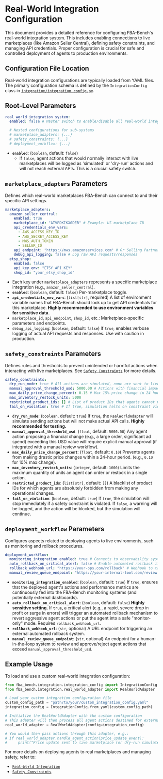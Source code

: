 # Real-World Integration Configuration

This document provides a detailed reference for configuring FBA-Bench's real-world integration system. This includes enabling connections to live marketplaces (like Amazon Seller Central), defining safety constraints, and managing API credentials. Proper configuration is crucial for safe and controlled deployment of agents to production environments.

## Configuration File Location

Real-world integration configurations are typically loaded from YAML files. The primary configuration schema is defined by the `IntegrationConfig` class in [`integration/integration_config.py`](integration/integration_config.py).

## Root-Level Parameters

```yaml
real_world_integration_system:
  enabled: false # Master switch to enable/disable all real-world integration features

  # Nested configurations for sub-systems
  # marketplace_adapters: {...}
  # safety_constraints: {...}
  # deployment_workflow: {...}
```

-   **`enabled`**: (`boolean`, default: `false`)
    -   If `false`, agent actions that would normally interact with live marketplaces will be logged as 'simulated' or 'dry-run' actions and will not reach external APIs. This is a crucial safety switch.

## `marketplace_adapters` Parameters

Defines which real-world marketplaces FBA-Bench can connect to and their specific API settings.

```yaml
marketplace_adapters:
  amazon_seller_central:
    enabled: true
    marketplace_id: "ATVPDKIKX0DER" # Example: US marketplace ID
    api_credentials_env_vars:
      - AWS_ACCESS_KEY_ID
      - AWS_SECRET_ACCESS_KEY
      - MWS_AUTH_TOKEN
      - SELLER_ID
    api_endpoint: "https://mws.amazonservices.com" # Or Selling Partner API endpoint
    debug_api_logging: false # Log raw API requests/responses
  etsy_shop:
    enabled: false
    api_key_env: "ETSY_API_KEY"
    shop_id: "your_etsy_shop_id"
```

-   Each key under `marketplace_adapters` represents a specific marketplace integration (e.g., `amazon_seller_central`).
-   **`enabled`**: (`boolean`, default: `false`) Per-marketplace toggle.
-   **`api_credentials_env_vars`**: (`list[str]`, required) A list of environment variable names that FBA-Bench should look up to get API credentials for this marketplace. **Highly recommended to use environment variables for sensitive data.**
-   `marketplace_id`, `api_endpoint`, `shop_id`, etc.: Marketplace-specific parameters and endpoints.
-   `debug_api_logging`: (`boolean`, default: `false`) If `true`, enables verbose logging of actual API requests and responses. Use with caution in production.


## `safety_constraints` Parameters

Defines rules and thresholds to prevent unintended or harmful actions when interacting with live marketplaces. See [`Safety Constraints`](../integration/safety-constraints.md) for more details.

```yaml
safety_constraints:
  dry_run_mode: true # All actions are simulated, none are sent to live APIs
  manual_approval_threshold_usd: 5000.00 # Actions with financial impact > this need explicit approval
  max_daily_price_change_percent: 0.15 # Max 15% price change in 24 hours
  max_inventory_restock_units: 5000
  restricted_product_ids: [] # List of product IDs that agents cannot modify pricing or inventory for
  fail_on_violation: true # If true, simulation halts on constraint violation; else, logs warning
```

-   **`dry_run_mode`**: (`boolean`, default: `true`) If `true`, the `RealWorldAdapter` will simulate sending actions but will not make actual API calls. **Highly recommended for testing.**
-   **`manual_approval_threshold_usd`**: (`float`, default: `5000.00`) Any agent action proposing a financial change (e.g., a large order, significant ad spend) exceeding this USD value will require explicit manual approval (if integrated with a manual review workflow).
-   **`max_daily_price_change_percent`**: (`float`, default: `0.10`) Prevents agents from making drastic price changes within a 24-hour period. (e.g., `0.10` for 10% max change).
-   **`max_inventory_restock_units`**: (`integer`, default: `1000`) Limits the maximum quantity of units an agent can order or restock in a single action.
-   **`restricted_product_ids`**: (`list[str]`, default: `[]`) A blacklist of product IDs for which agents are absolutely forbidden from making any operational changes.
-   **`fail_on_violation`**: (`boolean`, default: `true`) If `true`, the simulation will stop immediately if a safety constraint is violated. If `false`, a warning will be logged, and the action will be blocked, but the simulation will continue.

## `deployment_workflow` Parameters

Configures aspects related to deploying agents to live environments, such as monitoring and rollback procedures.

```yaml
deployment_workflow:
  monitoring_integration_enabled: true # Connects to observability system for live agent monitoring
  auto_rollback_on_critical_alert: false # Enable automated rollback if critical alert (e.g., significant profit drop) occurs
  rollback_webhook_url: "https://your-ops.com/rollback" # Webhook to trigger rollback system
  manual_review_queue_endpoint: "https://your-internal-tool.com/review-queue" # Endpoint for manual approval queue
```

-   **`monitoring_integration_enabled`**: (`boolean`, default: `true`) If `true`, ensures that the deployed agent's actions and performance metrics are continuously fed into the FBA-Bench monitoring systems (and potentially external dashboards).
-   **`auto_rollback_on_critical_alert`**: (`boolean`, default: `false`) **Highly sensitive setting.** If `true`, a critical alert (e.g., a rapid, severe drop in profit or surge in errors) will trigger an automated rollback mechanism to revert aggressive agent actions or put the agent into a safe "monitor-only" mode. Requires `rollback_webhook_url`.
-   **`rollback_webhook_url`**: (`str`, optional) A URL endpoint for triggering an external automated rollback system.
-   **`manual_review_queue_endpoint`**: (`str`, optional) An endpoint for a human-in-the-loop system to review and approve/reject agent actions that exceed `manual_approval_threshold_usd`.

## Example Usage

To load and use a custom real-world integration configuration:

```python
from fba_bench.integration.integration_config import IntegrationConfig
from fba_bench.integration.real_world_adapter import RealWorldAdapter

# Load your custom integration configuration file
custom_config_path = "path/to/your/custom_integration_config.yaml"
integration_config = IntegrationConfig.from_yaml(custom_config_path)

# Initialize the RealWorldAdapter with the custom configuration
# This adapter will then process all agent actions destined for external APIs.
real_world_adapter = RealWorldAdapter(config=integration_config)

# You would then pass actions through this adapter, e.g.:
# if real_world_adapter.handle_agent_action(price_update_event):
#     print("Price update sent to live marketplace (or dry-run simulated).")
```

For more details on deploying agents to real marketplaces and managing safety, refer to:
- [`Real-World Integration`](../integration/real-world-integration.md)
- [`Safety Constraints`](../integration/safety-constraints.md)